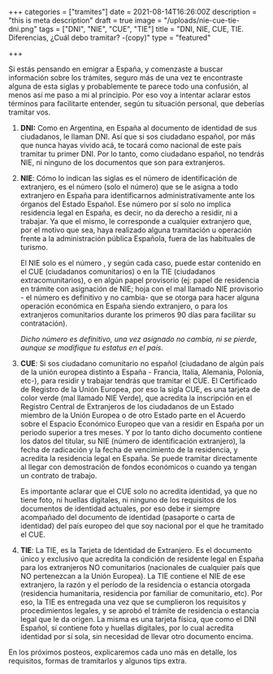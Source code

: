 +++
categories = ["tramites"]
date = 2021-08-14T16:26:00Z
description = "this is meta description"
draft = true
image = "/uploads/nie-cue-tie-dni.png"
tags = ["DNI", "NIE", "CUE", "TIE"]
title = "DNI, NIE, CUE, TIE. Diferencias, ¿Cuál debo tramitar? -(copy)"
type = "featured"

+++

Si estás pensando en emigrar a España, y comenzaste a buscar información sobre los trámites, seguro más de una vez te encontraste alguna de esta siglas y probablemente te parece todo una confusión, al menos así me paso a mi al principio. Por eso voy a intentar aclarar estos términos para facilitarte entender, según tu situación personal, que deberías tramitar vos.

1. **DNI:** Como en Argentina, en España al documento de identidad de sus ciudadanos, le llaman DNI. Así que si sos ciudadano español, por más que nunca hayas vivido acá, te tocará como nacional de este país tramitar tu primer DNI. Por lo tanto, como ciudadano español, no tendrás NIE, ni ninguno de los documentos que son para extranjeros.
2. **NIE**: Cómo lo indican las siglas es el número de identificación de extranjero, es el número (solo el número) que se le asigna a todo extranjero en España para identificarnos administrativamente ante los órganos del Estado Español. Ese número por sí solo no implica residencia legal en España, es decir, no da derecho a residir, ni a trabajar. Ya que el mismo, le corresponde a cualquier extranjero que, por el motivo que sea, haya realizado alguna tramitación u operación frente a la administración pública Española, fuera de las habituales de turismo.

   El NIE solo es el número , y según cada caso, puede estar contenido en el CUE (ciudadanos comunitarios) o en la TIE (ciudadanos extracomunitarios), o en algún papel provisorio (ej: papel de residencia en trámite con asignación de NIE; hoja con el mal llamado NIE provisorio - el número es definitivo y no cambia- que se otorga para hacer alguna operación económica en España siendo extranjero, o para los extranjeros comunitarios durante los primeros 90 días para facilitar su contratación).

   _Dicho número es definitivo, una vez asignado no cambia, ni se pierde, aunque se modifique tu estatus en el país._
3. **CUE**: Si sos ciudadano comunitario no español (ciudadano de algún país de la unión europea distinto a España - Francia, Italia, Alemania, Polonia, etc-), para residir y trabajar tendrás que tramitar el CUE. El Certificado de Registro de la Unión Europea, por eso la sigla CUE, es una tarjeta de color verde (mal llamado NIE Verde), que acredita la inscripción en el Registro Central de Extranjeros de los ciudadanos de un Estado miembro de la Unión Europea o de otro Estado parte en el Acuerdo sobre el Espacio Económico Europeo que van a residir en España por un periodo superior a tres meses. Y por lo tanto dicho documento contiene los datos del titular, su NIE (número de identificación extranjero), la fecha de radicación y la fecha de vencimiento de la residencia, y acredita la residencia legal en España. Se puede tramitar directamente al llegar con demostración de fondos económicos o cuando ya tengan un contrato de trabajo.

   Es importante aclarar que el CUE solo no acredita identidad, ya que no tiene foto, ni huellas digitales, ni ninguno de los requisitos de los documentos de identidad actuales, por eso debe ir siempre acompañado del documento de identidad (pasaporte o carta de identidad) del país europeo del que soy nacional por el que he tramitado el CUE.
4. **TIE**: La TIE, es la Tarjeta de Identidad de Extranjero. Es el documento único y exclusivo que acredita la condición de residente legal en España para los extranjeros NO comunitarios (nacionales de cualquier país que NO pertenezcan a la Unión Europea). La TIE contiene el NIE de ese extranjero, la razón y el período de la residencia o estancia otorgada (residencia humanitaria, residencia por familiar de comunitario, etc). Por eso, la TIE es entregada una vez que se cumplieron los requisitos y procedimientos legales, y se aprobó el trámite de residencia o estancia legal que le da origen. La misma es una tarjeta física, que como el DNI Español, sí contiene foto y huellas digitales, por lo cual acredita identidad por sí sola, sin necesidad de llevar otro documento encima.

En los próximos posteos, explicaremos cada uno más en detalle, los requisitos, formas de tramitarlos y algunos tips extra.